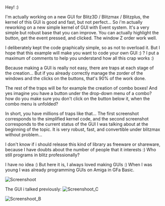 Hey! :)

I'm actually working on a new GUI for Blitz3D / Blitzmax / Blitzplus, the kernel of this GUI is 
good and fast, but not perfect... So i'm actually reworking on a new simple kernel of GUI with
Event system. It's a very simple but robust base that you can improve. You can actually highlight
the button, get the event pressed, and clicked. The window Z order work well.

I deliberately kept the code graphically simple, so as not to overload it. But I hope that this 
example will make you want to code your own GUI :) ? I put a maximum of comments to help you 
understand how all this crap works :)

Because making a GUI is really not easy, there are traps at each stage of the creation... 
But if you already correctly manage the zorder of the windows and the clicks on the buttons, 
that's 90% of the work done.

The rest of the traps will be for example the creation of combo boxes! And yes imagine you 
have a button under the drop-down menu of a combo? how do you make sure you don't click on
the button below it, when the combo menu is unfolded?

In short, you have millions of traps like that... The first screenshot corresponds to the 
simplified kernel code, and the second screenshot corresponds to the current status of the GUI
I was talking about at the beginning of the topic. It is very robust, fast, and convertible 
under blitzmax without problem...

I don't know if i should release this kind of library as freeware or shareware, because I have
doubts about the number of people that it interests :) Who still programs in blitz professionally?

I have no idea :) But here it is, I always loved making GUIs :) When I was young I was already
programming GUIs on Amiga in GFa Basic.

![Screenshoot](https://github.com/user-attachments/assets/72e84586-7782-4e35-aa1a-7b1dc3436a0e)

The GUI i talked previously:
![Screenshoot_C](https://github.com/user-attachments/assets/8ddd2cc7-3da3-4703-b5cd-8baa03ffdd02)

![Screenshoot_B](https://github.com/user-attachments/assets/084f2741-b184-4c16-bf18-2560c15b9793)


